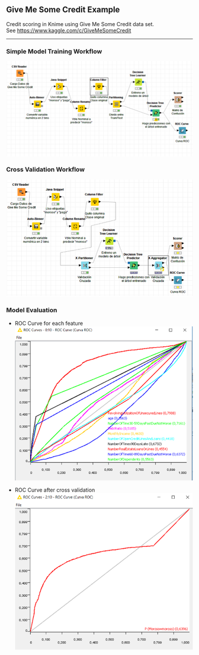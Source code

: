 ## Give Me Some Credit Example

Credit scoring in Knime using Give Me Some Credit data set.<br>
See https://www.kaggle.com/c/GiveMeSomeCredit 
<hr>

### Simple Model Training Workflow
![Credit Scoring Workflow v1](GiveMe_wf.PNG)

### Cross Validation Workflow
![Credit Scoring Workflow v2](GiveMe_wf_2.PNG)

### Model Evaluation

- ROC Curve for each feature
![ROC Curve for each feature](ROC.PNG)

- ROC Curve after cross validation
![ROC Curve](ROC_2.PNG)

